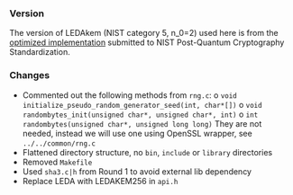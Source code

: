 ### Version

The version of LEDAkem (NIST category 5, n_0=2) used here is from the [optimized implementation](https://csrc.nist.gov/CSRC/media/Projects/Post-Quantum-Cryptography/documents/round-2/submissions/LEDAcrypt-Round2.zip) submitted to NIST Post-Quantum Cryptography Standardization.

### Changes

- Commented out the following methods from `rng.c`: 
  o `void initialize_pseudo_random_generator_seed(int, char*[])`
  o `void randombytes_init(unsigned char*, unsigned char*, int)`
  o `int randombytes(unsigned char*, unsigned long long)`
  They are not needed, instead we will use one using OpenSSL wrapper, see
  `../../common/rng.c`
- Flattened directory structure, no `bin`, `include` or `library` directories
- Removed `Makefile`
- Used `sha3.c|h` from Round 1 to avoid external lib dependency
- Replace LEDA with LEDAKEM256 in `api.h`
